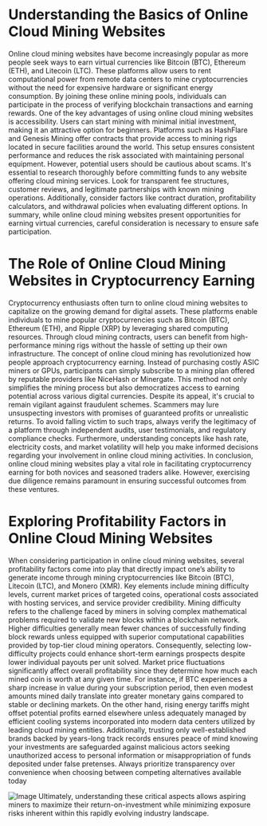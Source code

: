 # Understanding the Basics of Online Cloud Mining Websites
Online cloud mining websites have become increasingly popular as more people seek ways to earn virtual currencies like Bitcoin (BTC), Ethereum (ETH), and Litecoin (LTC). These platforms allow users to rent computational power from remote data centers to mine cryptocurrencies without the need for expensive hardware or significant energy consumption. By joining these online mining pools, individuals can participate in the process of verifying blockchain transactions and earning rewards.
One of the key advantages of using online cloud mining websites is accessibility. Users can start mining with minimal initial investment, making it an attractive option for beginners. Platforms such as HashFlare and Genesis Mining offer contracts that provide access to mining rigs located in secure facilities around the world. This setup ensures consistent performance and reduces the risk associated with maintaining personal equipment.
However, potential users should be cautious about scams. It's essential to research thoroughly before committing funds to any website offering cloud mining services. Look for transparent fee structures, customer reviews, and legitimate partnerships with known mining operations. Additionally, consider factors like contract duration, profitability calculators, and withdrawal policies when evaluating different options.
In summary, while online cloud mining websites present opportunities for earning virtual currencies, careful consideration is necessary to ensure safe participation.
# The Role of Online Cloud Mining Websites in Cryptocurrency Earning
Cryptocurrency enthusiasts often turn to online cloud mining websites to capitalize on the growing demand for digital assets. These platforms enable individuals to mine popular cryptocurrencies such as Bitcoin (BTC), Ethereum (ETH), and Ripple (XRP) by leveraging shared computing resources. Through cloud mining contracts, users can benefit from high-performance mining rigs without the hassle of setting up their own infrastructure.
The concept of online cloud mining has revolutionized how people approach cryptocurrency earning. Instead of purchasing costly ASIC miners or GPUs, participants can simply subscribe to a mining plan offered by reputable providers like NiceHash or Minergate. This method not only simplifies the mining process but also democratizes access to earning potential across various digital currencies.
Despite its appeal, it's crucial to remain vigilant against fraudulent schemes. Scammers may lure unsuspecting investors with promises of guaranteed profits or unrealistic returns. To avoid falling victim to such traps, always verify the legitimacy of a platform through independent audits, user testimonials, and regulatory compliance checks. Furthermore, understanding concepts like hash rate, electricity costs, and market volatility will help you make informed decisions regarding your involvement in online cloud mining activities.
In conclusion, online cloud mining websites play a vital role in facilitating cryptocurrency earning for both novices and seasoned traders alike. However, exercising due diligence remains paramount in ensuring successful outcomes from these ventures.
# Exploring Profitability Factors in Online Cloud Mining Websites
When considering participation in online cloud mining websites, several profitability factors come into play that directly impact one’s ability to generate income through mining cryptocurrencies like Bitcoin (BTC), Litecoin (LTC), and Monero (XMR). Key elements include mining difficulty levels, current market prices of targeted coins, operational costs associated with hosting services, and service provider credibility.
Mining difficulty refers to the challenge faced by miners in solving complex mathematical problems required to validate new blocks within a blockchain network. Higher difficulties generally mean fewer chances of successfully finding block rewards unless equipped with superior computational capabilities provided by top-tier cloud mining operators. Consequently, selecting low-difficulty projects could enhance short-term earnings prospects despite lower individual payouts per unit solved.
Market price fluctuations significantly affect overall profitability since they determine how much each mined coin is worth at any given time. For instance, if BTC experiences a sharp increase in value during your subscription period, then even modest amounts mined daily translate into greater monetary gains compared to stable or declining markets. On the other hand, rising energy tariffs might offset potential profits earned elsewhere unless adequately managed by efficient cooling systems incorporated into modern data centers utilized by leading cloud mining entities.
Additionally, trusting only well-established brands backed by years-long track records ensures peace of mind knowing your investments are safeguarded against malicious actors seeking unauthorized access to personal information or misappropriation of funds deposited under false pretenses. Always prioritize transparency over convenience when choosing between competing alternatives available today 

![Image](https://github.com/user-attachments/assets/d7419ec9-dc67-403f-bf28-8faea5f1f74f)
Ultimately, understanding these critical aspects allows aspiring miners to maximize their return-on-investment while minimizing exposure risks inherent within this rapidly evolving industry landscape.
